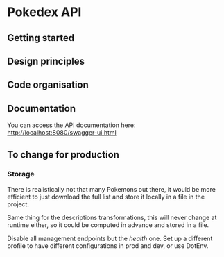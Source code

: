 # Pokedex API
## Getting started
## Design principles
## Code organisation

## Documentation
You can access the API documentation here: [http://localhost:8080/swagger-ui.html](http://localhost:8080/swagger-ui.html)

## To change for production
### Storage
There is realistically not that many Pokemons out there, it would be more
efficient to just download the full list and store it locally in a file in
the project.

Same thing for the descriptions transformations, this will never change at
runtime either, so it could be computed in advance and stored in a file.

Disable all management endpoints but the *health* one. Set up a different
profile to have different configurations in prod and dev, or use DotEnv.
